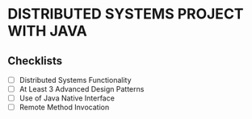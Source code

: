 # DISTRIBUTED SYSTEMS PROJECT WITH JAVA

## Checklists

- [ ] Distributed Systems Functionality
- [ ] At Least 3 Advanced Design Patterns
- [ ] Use of Java Native Interface
- [ ] Remote Method Invocation

